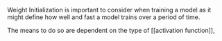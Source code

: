 Weight Initialization is important to consider when training a model as it might define how well and fast a model trains over a period of time.

The means to do so are dependent on the type of [[activation function]],